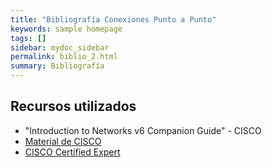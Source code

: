 ```yaml
---
title: "Bibliografía Conexiones Punto a Punto"
keywords: sample homepage
tags: []
sidebar: mydoc_sidebar
permalink: biblio_2.html
summary: Bibliografía
---
```


## Recursos utilizados
- "Introduction to Networks v6 Companion Guide" - CISCO
- [Material de CISCO](http://itroque.edu.mx/cisco/cisco1/course/module4/4.4.4.7/4.4.4.7.html)
- [CISCO Certified Expert](https://www.ccexpert.us/routing-switching/ppp-compression.html)
